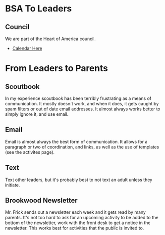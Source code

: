 
# BSA To Leaders
## Council
We are part of the Heart of America council.
* [Calendar Here](https://www.hoac-bsa.org/calendar)


# From Leaders to Parents
## Scoutbook
In my experience scoutbook has been terribly frustrating as a means of communication. It mostly doesn't work, and when it does, it gets caught by spam filters or out of date email addresses. It almost always works better to simply ignore it, and use email.

## Email
Email is almost always the best form of communication. It allows for a paragraph or two of coordination, and links, as well as the use of templates (see the activites page).

## Text
Text other leaders, but it's probably best to not text an adult unless they initiate.

## Brookwood Newsletter
Mr. Frick sends out a newsletter each week and it gets read by many parents. It's not too hard to ask for an upcoming activity to be added to the bottom of the newsletter, work with the front desk to get a notice in the newsletter. This works best for activities that the public is invited to.
